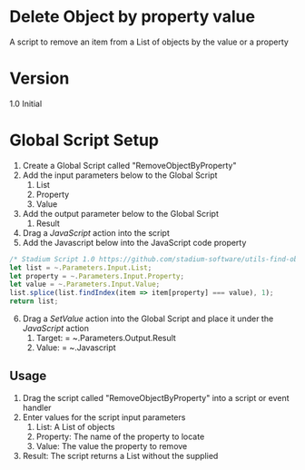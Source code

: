 # Delete Object by property value

A script to remove an item from a List of objects by the value or a property

# Version 

1.0 Initial

# Global Script Setup
1. Create a Global Script called "RemoveObjectByProperty"
2. Add the input parameters below to the Global Script
   1. List
   2. Property
   3. Value
3. Add the output parameter below to the Global Script
   1. Result
4. Drag a *JavaScript* action into the script
5. Add the Javascript below into the JavaScript code property
```javascript
/* Stadium Script 1.0 https://github.com/stadium-software/utils-find-object-by-property */
let list = ~.Parameters.Input.List;
let property = ~.Parameters.Input.Property;
let value = ~.Parameters.Input.Value;
list.splice(list.findIndex(item => item[property] === value), 1);
return list;
```
6. Drag a *SetValue* action into the Global Script and place it under the *JavaScript* action
   1. Target: = ~.Parameters.Output.Result
   2. Value: = ~.Javascript

## Usage
1. Drag the script called "RemoveObjectByProperty" into a script or event handler
2. Enter values for the script input parameters
   1. List: A List of objects
   2. Property: The name of the property to locate
   3. Value: The value the property to remove
3. Result: The script returns a List without the supplied